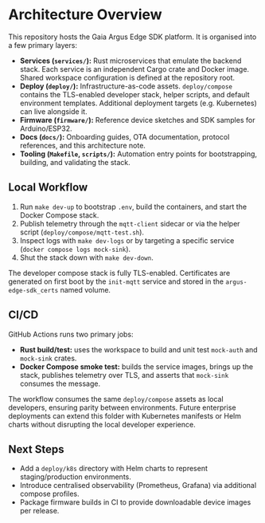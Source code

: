 # Architecture Overview

This repository hosts the Gaia Argus Edge SDK platform. It is organised into a few primary layers:

- **Services (`services/`):** Rust microservices that emulate the backend stack. Each service is an independent Cargo crate and Docker image. Shared workspace configuration is defined at the repository root.
- **Deploy (`deploy/`):** Infrastructure-as-code assets. `deploy/compose` contains the TLS-enabled developer stack, helper scripts, and default environment templates. Additional deployment targets (e.g. Kubernetes) can live alongside it.
- **Firmware (`firmware/`):** Reference device sketches and SDK samples for Arduino/ESP32.
- **Docs (`docs/`):** Onboarding guides, OTA documentation, protocol references, and this architecture note.
- **Tooling (`Makefile`, `scripts/`):** Automation entry points for bootstrapping, building, and validating the stack.

## Local Workflow

1. Run `make dev-up` to bootstrap `.env`, build the containers, and start the Docker Compose stack.
2. Publish telemetry through the `mqtt-client` sidecar or via the helper script (`deploy/compose/mqtt-test.sh`).
3. Inspect logs with `make dev-logs` or by targeting a specific service (`docker compose logs mock-sink`).
4. Shut the stack down with `make dev-down`.

The developer compose stack is fully TLS-enabled. Certificates are generated on first boot by the `init-mqtt` service and stored in the `argus-edge-sdk_certs` named volume.

## CI/CD

GitHub Actions runs two primary jobs:

- **Rust build/test:** uses the workspace to build and unit test `mock-auth` and `mock-sink` crates.
- **Docker Compose smoke test:** builds the service images, brings up the stack, publishes telemetry over TLS, and asserts that `mock-sink` consumes the message.

The workflow consumes the same `deploy/compose` assets as local developers, ensuring parity between environments. Future enterprise deployments can extend this folder with Kubernetes manifests or Helm charts without disrupting the local developer experience.

## Next Steps

- Add a `deploy/k8s` directory with Helm charts to represent staging/production environments.
- Introduce centralised observability (Prometheus, Grafana) via additional compose profiles.
- Package firmware builds in CI to provide downloadable device images per release.

